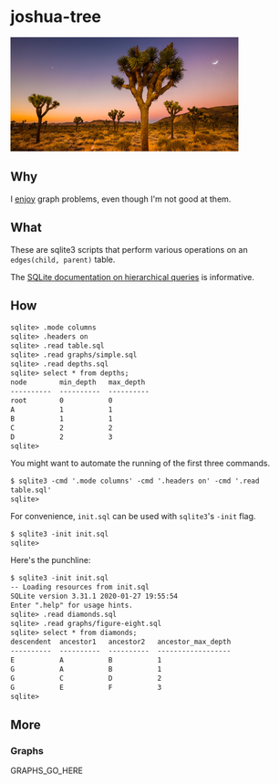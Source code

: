 <!-- Do not edit README.md directly. Edit README.template.md and run make. -->
joshua-tree
===========
<img width="400" src="joshua-tree.jpg"/>

Why
---
I [enjoy][1] graph problems, even though I'm not good at them.

What
----
These are sqlite3 scripts that perform various operations on an
`edges(child, parent)` table.

The [SQLite documentation on hierarchical queries][2] is informative.

How
---
```
sqlite> .mode columns
sqlite> .headers on
sqlite> .read table.sql
sqlite> .read graphs/simple.sql
sqlite> .read depths.sql
sqlite> select * from depths;
node        min_depth   max_depth 
----------  ----------  ----------
root        0           0         
A           1           1         
B           1           1         
C           2           2         
D           2           3         
sqlite> 
```

You might want to automate the running of the first three commands.
```console
$ sqlite3 -cmd '.mode columns' -cmd '.headers on' -cmd '.read table.sql'
sqlite>
```

For convenience, `init.sql` can be used with `sqlite3`'s `-init` flag.
```console
$ sqlite3 -init init.sql
sqlite>
```

Here's the punchline:
```console
$ sqlite3 -init init.sql 
-- Loading resources from init.sql
SQLite version 3.31.1 2020-01-27 19:55:54
Enter ".help" for usage hints.
sqlite> .read diamonds.sql
sqlite> .read graphs/figure-eight.sql
sqlite> select * from diamonds;
descendent  ancestor1   ancestor2   ancestor_max_depth
----------  ----------  ----------  ------------------
E           A           B           1                 
G           A           B           1                 
G           C           D           2                 
G           E           F           3                 
sqlite>
```

More
----
### Graphs
GRAPHS_GO_HERE

[1]: https://dgoffredo.github.io/site/break-cycles.html
[2]: https://www.sqlite.org/draft/lang_with.html#hierarchical_query_examples
